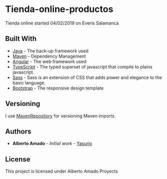# Tienda-online-productos

Tienda online started  04/02/2019 on Everis Salamanca

## Built With

* [Java](https://www.java.com/) - The back-up framework used
* [Maven](https://maven.apache.org/) - Dependency Management
* [Angular](https://angular.io/) - The web framework used
* [TypeScript](https://www.typescriptlang.org/) - The typed superset of javascript that compile to plains javascript.
* [Sass](https://sass-lang.com/) - Sass is an extension of CSS that adds power and elegance to the basic language.
* [Bootstrap](https://getbootstrap.com/) - The responsive design template


## Versioning

I use [MavenRepository](https://mvnrepository.com/) for versioning Maven imports.

## Authors

* **Alberto Amado** - *Initial work* - [Yasurio](https://github.com/yasurio)

## License

This project is licensed under Alberto Amado Proyects
